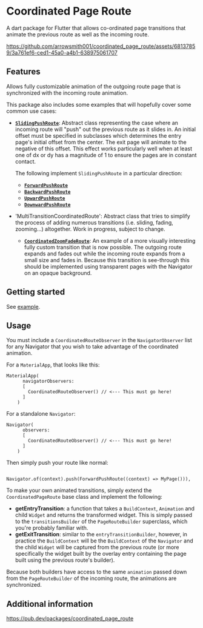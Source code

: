 # Coordinated Page Route

A dart package for Flutter that allows co-ordinated page transitions that animate the previous route as well as the incoming route.

https://github.com/arrowsmith001/coordinated_page_route/assets/68137859/3a761ef6-ced1-45a0-a4b1-638975061707

## Features

Allows fully customizable animation of the outgoing route page that is synchronized with the incoming route animation.

This package also includes some examples that will hopefully cover some common use cases:

* [**`SlidingPushRoute`**](https://github.com/arrowsmith001/coordinated_page_route/blob/755b21299df0b162886018a35ad12078ea163678/lib/src/routes/abstract/sliding_push_route.dart): Abstract class representing the case where an incoming route will "push" out the previous route as it slides in. An initial offset must be specified in subclasses which determines the entry page's initial offset from the center. The exit page will animate to the negative of this offset. This effect works particularly well when at least one of dx or dy has a magnitude of 1 to ensure the pages are in constant contact.

  The following implement `SlidingPushRoute` in a particular direction:

    * [**`ForwardPushRoute`**](https://github.com/arrowsmith001/coordinated_page_route/blob/755b21299df0b162886018a35ad12078ea163678/lib/src/routes/sliding_push_routes/forward_push_route.dart)
    * [**`BackwardPushRoute`**](https://github.com/arrowsmith001/coordinated_page_route/blob/755b21299df0b162886018a35ad12078ea163678/lib/src/routes/sliding_push_routes/backward_push_route.dart)
    * [**`UpwardPushRoute`**](https://github.com/arrowsmith001/coordinated_page_route/blob/755b21299df0b162886018a35ad12078ea163678/lib/src/routes/sliding_push_routes/upward_push_route.dart)
    * [**`DownwardPushRoute`**](https://github.com/arrowsmith001/coordinated_page_route/blob/755b21299df0b162886018a35ad12078ea163678/lib/src/routes/sliding_push_routes/downward_push_route.dart)


* 'MultiTransitionCoordinatedRoute': Abstract class that tries to simplify the process of adding numerous transitions (i.e. sliding, fading, zooming...) altogether. Work in progress, subject to change.

    * [**`CoordinatedZoomFadeRoute`**](https://github.com/arrowsmith001/coordinated_page_route/blob/755b21299df0b162886018a35ad12078ea163678/lib/src/routes/coordinated_zoom_fade_route/coordinated_zoom_fade_route.dart): An example of a more visually interesting fully custom transition that is now possible. The outgoing route expands and fades out while the incoming route expands from a small size and fades in. Because this transition is see-through this should be implemented using transparent pages with the Navigator on an opaque background. 


## Getting started

See [example](https://github.com/arrowsmith001/coordinated_page_route/tree/755b21299df0b162886018a35ad12078ea163678/example/lib).


## Usage

You must include a `CoordinatedRouteObserver` in the `NavigatorObserver` list for any Navigator that you wish to take advantage of the coordinated animation.

For a `MaterialApp`, that looks like this:

```
MaterialApp(
      navigatorObservers: 
      [
        CoordinatedRouteObserver() // <--- This must go here!
      ]
    )
```

For a standalone `Navigator`:
```
Navigator(
      observers: 
      [
        CoordinatedRouteObserver() // <--- This must go here!
      ]
    )
```

Then simply push your route like normal:
```

Navigator.of(context).push(ForwardPushRoute((context) => MyPage())),

```

To make your own animated transitions, simply extend the `CoordinatedPageRoute` base class and implement the following:

* **getEntryTransition**: a function that takes a `BuildContext`, `Animation` and child `Widget` and returns the transformed widget. This is simply passed to the `transitionsBuilder` of the `PageRouteBuilder` superclass, which you're probably familiar with.
* **getExitTransition**: similar to the `entryTransitionBuilder`, however, in practice the `BuildContext` will be the `BuildContext` of the `Navigator` and the child `Widget` will be captured from the previous route (or more specifically the widget built by the overlay entry containing the page built using the previous route's builder).

Because both builders have access to the same `animation` passed down from the `PageRouteBuilder` of the incoming route, the animations are synchronized.


## Additional information

https://pub.dev/packages/coordinated_page_route
